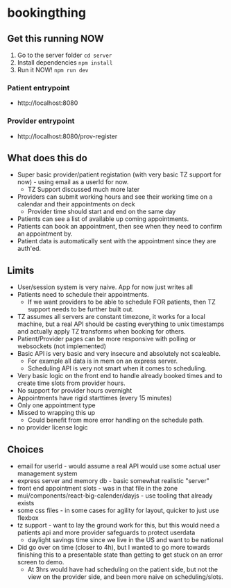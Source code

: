 # bookingthing

## Get this running NOW
1. Go to the server folder `cd server`
2. Install dependencies `npm install`
3. Run it NOW! `npm run dev`

### Patient entrypoint
- http://localhost:8080

### Provider entrypoint
- http://localhost:8080/prov-register

## What does this do
- Super basic provider/patient registation (with very basic TZ support for now) - using email as a userId for now.
    - TZ Support discussed much more later
- Providers can submit working hours and see their working time on a calendar and their appointments on deck
    - Provider time should start and end on the same day
- Patients can see a list of available up coming appointments.
- Patients can book an appointment, then see when they need to confirm an appointment by.
- Patient data is automatically sent with the appointment since they are auth'ed.

## Limits
- User/session system is very naive. App for now just writes all 
- Patients need to schedule their appointments.
    - If we want providers to be able to schedule FOR patients, then TZ support needs to be further built out.
- TZ assumes all servers are constant timezone, it works for a local machine, but a real API should be casting everything to unix timestamps and actually apply TZ transforms when booking for others.
- Patient/Provider pages can be more responsive with polling or websockets (not implemented)
- Basic API is very basic and very insecure and absolutely not scaleable.
    - For example all data is in mem on an express server.
    - Scheduling API is very not smart when it comes to scheduling.
- Very basic logic on the front end to handle already booked times and to create time slots from provider hours.
- No support for provider hours overnight
- Appointments have rigid starttimes (every 15 minutes)
- Only one appointment type
- Missed to wrapping this up
    - Could benefit from more error handling on the schedule path.
- no provider license logic

## Choices
- email for userId - would assume a real API would use some actual user management system
- express server and memory db - basic somewhat realistic "server"
- front end appointment slots - was in that file in the zone
- mui/components/react-big-calender/dayjs - use tooling that already exists
- some css files - in some cases for agility for layout, quicker to just use flexbox
- tz support - want to lay the ground work for this, but this would need a patients api and more provider safeguards to protect userdata
    - daylight savings time since we live in the US and want to be national
- Did go over on time (closer to 4h), but I wanted to go more towards finishing this to a presentable state than getting to get stuck on an error screen to demo.
    - At 3hrs would have had scheduling on the patient side, but not the view on the provider side, and been more naive on scheduling/slots.

